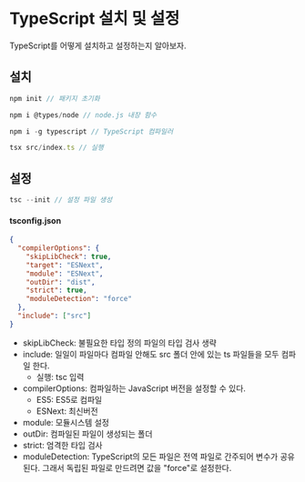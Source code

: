 # TypeScript 설치 및 설정

TypeScript를 어떻게 설치하고 설정하는지 알아보자.

## 설치

```javascript
npm init // 패키지 초기화

npm i @types/node // node.js 내장 함수

npm i -g typescript // TypeScript 컴파일러

tsx src/index.ts // 실행
```

## 설정

```javascript
tsc --init // 설정 파일 생성
```

#### tsconfig.json

```json
{
  "compilerOptions": {
    "skipLibCheck": true,
    "target": "ESNext",
    "module": "ESNext",
    "outDir": "dist",
    "strict": true,
    "moduleDetection": "force"
  },
  "include": ["src"]
}
```

- skipLibCheck: 불필요한 타입 정의 파일의 타입 검사 생략
- include: 일일이 파일마다 컴파일 안해도 src 폴더 안에 있는 ts 파일들을 모두 컴파일 한다.
  - 실행: tsc 입력
- compilerOptions: 컴파일하는 JavaScript 버전을 설정할 수 있다.
  - ES5: ES5로 컴파일
  - ESNext: 최신버전
- module: 모듈시스템 설정
- outDir: 컴파일된 파일이 생성되는 폴더
- strict: 엄격한 타입 검사
- moduleDetection: TypeScript의 모든 파일은 전역 파일로 간주되어 변수가 공유된다. 그래서 독립된 파일로 만드려면 값을 "force"로 설정한다.
